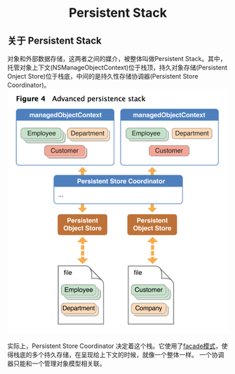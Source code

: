 # <center>Persistent Stack</center>

## 关于  Persistent Stack
对象和外部数据存储，这两者之间的媒介，被整体叫做Persistent Stack。其中，托管对象上下文(NSManageObjectContext)位于栈顶，持久对象存储(Persistent Onject Store)位于栈底，中间的是持久性存储协调器(Persistent Store Coordinator)。
![image_persistent_stack](Images/image_persistent_stack.png)

实际上，Persistent Store Coordinator 决定着这个栈。它使用了[facade模式](https://design-patterns.readthedocs.io/zh_CN/latest/structural_patterns/facade.html)，使得栈底的多个持久存储，在呈现给上下文的时候，就像一个整体一样。
一个协调器只能和一个管理对象模型相关联。



